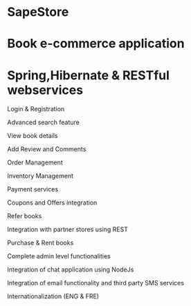 # SapeStore
# Book e-commerce application 
# Spring,Hibernate & RESTful webservices

Login & Registration

Advanced search feature

View book details

Add Review and Comments

Order Management

Inventory Management

Payment services

Coupons and Offers integration

Refer books

Integration with partner stores using REST

Purchase & Rent books

Complete admin level functionalities

Integration of chat application using NodeJs

Integration of email functionality and third party SMS services

Internationalization (ENG & FRE)
